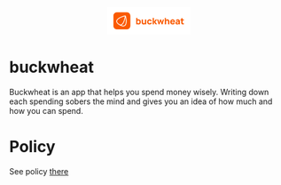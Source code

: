 <p align="center">
  <img width="150" src="/screenshots/logo.png" alt="Buckwheat logo">
</p>

# buckwheat

Buckwheat is an app that helps you spend money wisely. 
Writing down each spending sobers the mind and gives you an idea of how much and how you can spend.

# Policy

See policy [there](./POLICY.md)